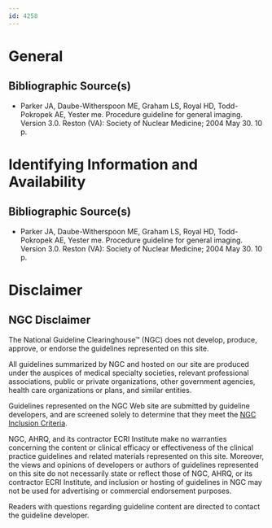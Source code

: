 ```yaml
---
id: 4258
---
```


# General

## Bibliographic Source(s)

- Parker JA, Daube-Witherspoon ME, Graham LS, Royal HD, Todd-Pokropek AE, Yester me. Procedure guideline for general imaging. Version 3.0. Reston (VA): Society of Nuclear Medicine; 2004 May 30. 10 p.

# Identifying Information and Availability

## Bibliographic Source(s)

- Parker JA, Daube-Witherspoon ME, Graham LS, Royal HD, Todd-Pokropek AE, Yester me. Procedure guideline for general imaging. Version 3.0. Reston (VA): Society of Nuclear Medicine; 2004 May 30. 10 p.

# Disclaimer

## NGC Disclaimer

The National Guideline Clearinghouse™ (NGC) does not develop, produce, approve, or endorse the guidelines represented on this site.

All guidelines summarized by NGC and hosted on our site are produced under the auspices of medical specialty societies, relevant professional associations, public or private organizations, other government agencies, health care organizations or plans, and similar entities.

Guidelines represented on the NGC Web site are submitted by guideline developers, and are screened solely to determine that they meet the [NGC Inclusion Criteria](/help-and-about/summaries/inclusion-criteria).

NGC, AHRQ, and its contractor ECRI Institute make no warranties concerning the content or clinical efficacy or effectiveness of the clinical practice guidelines and related materials represented on this site. Moreover, the views and opinions of developers or authors of guidelines represented on this site do not necessarily state or reflect those of NGC, AHRQ, or its contractor ECRI Institute, and inclusion or hosting of guidelines in NGC may not be used for advertising or commercial endorsement purposes.

Readers with questions regarding guideline content are directed to contact the guideline developer.

